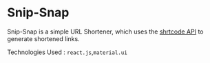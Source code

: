 # Snip-Snap

Snip-Snap is a simple URL Shortener, which uses the [shrtcode API](https://shrtco.de/docs/) to generate shortened links. 

Technologies Used : `react.js`,`material.ui`
